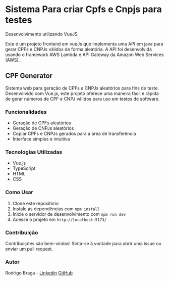  # Sistema Para criar Cpfs e Cnpjs para testes

Desenvolvimento utilizando VueJS

Este é um projeto frontend em vueJs que implementa uma API em java para gerar CPFs e CNPJs válidos de forma aleatória. A API foi desenvolvida usando o framework AWS Lambda e API Gateway da Amazon Web Services (AWS).

## CPF Generator

Sistema web para geração de CPFs e CNPJs aleatórios para fins de teste. Desenvolvido com Vue.js, este projeto oferece uma maneira fácil e rápida de gerar números de CPF e CNPJ válidos para uso em testes de software.

### Funcionalidades

- Geração de CPFs aleatórios
- Geração de CNPJs aleatórios
- Copiar CPFs e CNPJs gerados para a área de transferência
- Interface simples e intuitiva

### Tecnologias Utilizadas

- Vue.js
- TypeScript
- HTML
- CSS

### Como Usar

1. Clone este repositório
2. Instale as dependências com `npm install`
3. Inicie o servidor de desenvolvimento com `npm run dev`
4. Acesse o projeto em `http://localhost:5173/`

### Contribuição

Contribuições são bem-vindas! Sinta-se à vontade para abrir uma issue ou enviar um pull request.

### Autor

Rodrigo Braga -
[Linkedin](https://www.linkedin.com/in/rodrigobraga0125/)
[GitHub](https://github.com/rodrigoCode-tech)

